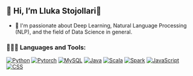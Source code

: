 ## 👋 Hi, I’m Lluka Stojollari👋
- 👀  I'm passionate about Deep Learning, Natural Language Processing (NLP), and the field of Data Science in general.

### 👨🏼‍💻 Languages and Tools:

<p>
  <a href="https://github.com/search?q=user%3ADenverCoder1+language%3Apython"><img alt="Python" src="https://img.shields.io/badge/Python-14354C.svg?logo=python&logoColor=white"></a>
    <a href="https://github.com/search?q=user%3ADenverCoder1+language%3Ahtml"><img alt="Pytorch" src="https://img.shields.io/badge/Pytorch-EE4C2C.svg?logo=pytorch&logoColor=white"></a>
    <a href="https://github.com/search?q=user%3ADenverCoder1+language%typescript"><img alt="MySQL" src="https://img.shields.io/badge/MySQL-E25A1C.svg?logo=sql&logoColor=white"></a>
    <a href="https://github.com/search?q=user%3ADenverCoder1+language%3Ascala"><img alt="Java" src="https://img.shields.io/badge/Java-ED8B00.svg?logo=Java&logoColor=white"></a>
    <a href="https://github.com/search?q=user%3ADenverCoder1+language%3Ascala"><img alt="Scala" src="https://img.shields.io/badge/scala-%23DC322F.svg?logo=Scala&logoColor=white"></a>
    <a href="https://github.com/search?q=user%3ADenverCoder1+language%3Ajavascript"><img alt="Spark" src="https://img.shields.io/badge/Spark-E25A1C.svg?logo=apachespark&logoColor=white"></a>
    <a href="https://github.com/search?q=user%3ADenverCoder1+language%3Ajavascript"><img alt="JavaScript" src="https://img.shields.io/badge/JavaScript-F7DF1E.svg?logo=javascript&logoColor=white"></a>
    <a href="https://github.com/search?q=user%3ADenverCoder1+language%3Acss"><img alt="CSS" src="https://img.shields.io/badge/CSS-1572B6.svg?logo=css3&logoColor=white"></a>
</p>
